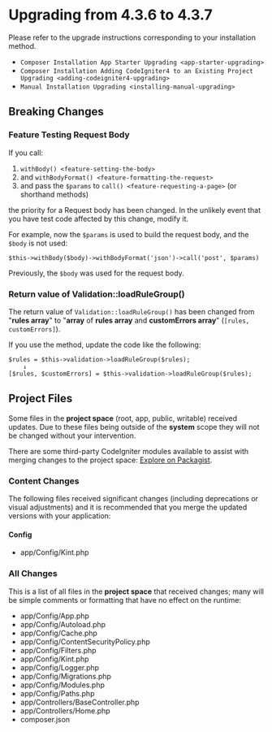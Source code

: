 # Upgrading from 4.3.6 to 4.3.7

Please refer to the upgrade instructions corresponding to your
installation method.

- `Composer Installation App Starter Upgrading <app-starter-upgrading>`
- `Composer Installation Adding CodeIgniter4 to an Existing Project Upgrading <adding-codeigniter4-upgrading>`
- `Manual Installation Upgrading <installing-manual-upgrading>`

<div class="contents" local="" depth="2">

</div>

## Breaking Changes

### Feature Testing Request Body

If you call:

1.  `withBody() <feature-setting-the-body>`
2.  and `withBodyFormat() <feature-formatting-the-request>`
3.  and pass the `$params` to `call() <feature-requesting-a-page>` (or
    shorthand methods)

the priority for a Request body has been changed. In the unlikely event
that you have test code affected by this change, modify it.

For example, now the `$params` is used to build the request body, and
the `$body` is not used:

    $this->withBody($body)->withBodyFormat('json')->call('post', $params)

Previously, the `$body` was used for the request body.

### Return value of Validation::loadRuleGroup()

The return value of `Validation::loadRuleGroup()` has been changed from
"**rules array**" to "**array** of **rules array** and **customErrors
array**" (`[rules, customErrors]`).

If you use the method, update the code like the following:

    $rules = $this->validation->loadRuleGroup($rules);
        ↓
    [$rules, $customErrors] = $this->validation->loadRuleGroup($rules);

## Project Files

Some files in the **project space** (root, app, public, writable)
received updates. Due to these files being outside of the **system**
scope they will not be changed without your intervention.

There are some third-party CodeIgniter modules available to assist with
merging changes to the project space: [Explore on
Packagist](https://packagist.org/explore/?query=codeigniter4%20updates).

### Content Changes

The following files received significant changes (including deprecations
or visual adjustments) and it is recommended that you merge the updated
versions with your application:

#### Config

- app/Config/Kint.php

### All Changes

This is a list of all files in the **project space** that received
changes; many will be simple comments or formatting that have no effect
on the runtime:

- app/Config/App.php
- app/Config/Autoload.php
- app/Config/Cache.php
- app/Config/ContentSecurityPolicy.php
- app/Config/Filters.php
- app/Config/Kint.php
- app/Config/Logger.php
- app/Config/Migrations.php
- app/Config/Modules.php
- app/Config/Paths.php
- app/Controllers/BaseController.php
- app/Controllers/Home.php
- composer.json
